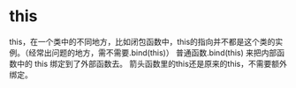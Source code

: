 # this

this，在一个类中的不同地方，比如闭包函数中，this的指向并不都是这个类的实例。（经常出问题的地方，需不需要.bind\(this\)） 普通函数.bind\(this\) 来把内部函数中的 this 绑定到了外部函数去。 箭头函数里的this还是原来的this，不需要额外绑定。

